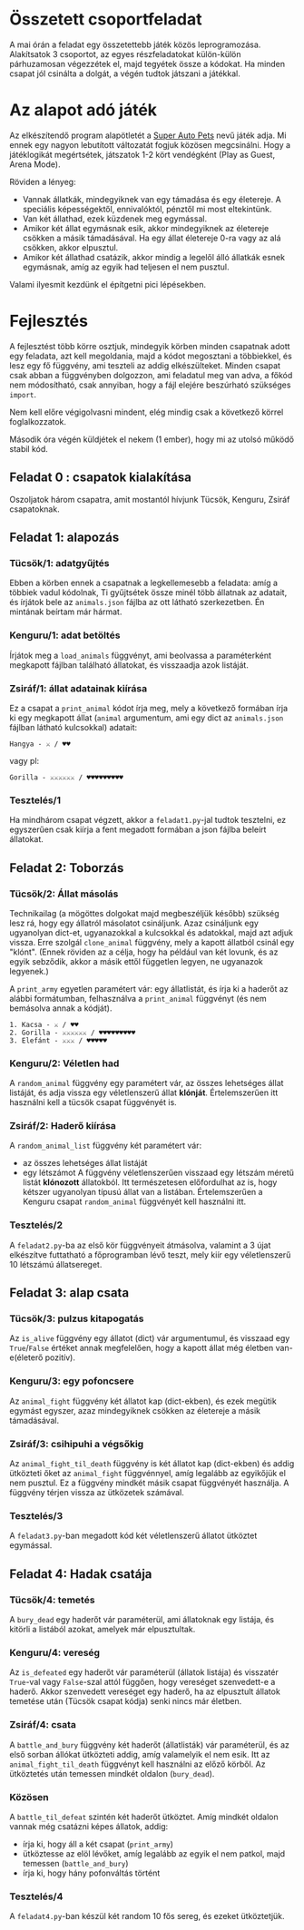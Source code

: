 # Összetett csoportfeladat

A mai órán a feladat egy összetettebb játék közös leprogramozása. 
Alakítsatok 3 csoportot, az egyes részfeladatokat külön-külön párhuzamosan végezzétek el, majd tegyétek össze a kódokat. 
Ha minden csapat jól csinálta a dolgát, a végén tudtok játszani a játékkal.

# Az alapot adó játék

Az elkészítendő program alapötletét a [Super Auto Pets](https://teamwood.itch.io/super-auto-pets) nevű játék adja. 
Mi ennek egy nagyon lebutított változatát fogjuk közösen megcsinálni. 
Hogy a játéklogikát megértsétek, játszatok 1-2 kört vendégként (Play as Guest, Arena Mode).

Röviden a lényeg:
 - Vannak állatkák, mindegyiknek van egy támadása és egy életereje. A speciális képességektől, ennivalóktól, pénztől mi most eltekintünk.
 - Van két állathad, ezek küzdenek meg egymással.
 - Amikor két állat egymásnak esik, akkor mindegyiknek az életereje csökken a másik támadásával. Ha egy állat életereje 0-ra vagy az alá csökken, akkor elpusztul. 
 - Amikor két állathad csatázik, akkor mindig a legelől álló állatkák esnek egymásnak, amíg az egyik had teljesen el nem pusztul. 

Valami ilyesmit kezdünk el építgetni pici lépésekben.

# Fejlesztés

A fejlesztést több körre osztjuk, mindegyik körben minden csapatnak adott egy feladata, azt kell megoldania, majd a kódot megosztani a többiekkel, és lesz egy fő függvény, ami teszteli az addig elkészülteket.
Minden csapat csak abban a függvényben dolgozzon, ami feladatul meg van adva, a főkód nem módosítható, csak annyiban, hogy a fájl elejére beszúrható szükséges `import`.

Nem kell előre végigolvasni mindent, elég mindig csak a következő körrel foglalkozzatok.

Második óra végén küldjétek el nekem (1 ember), hogy mi az utolsó működő stabil kód. 

## Feladat 0 : csapatok kialakítása

Oszoljatok három csapatra, amit mostantól hívjunk Tücsök, Kenguru, Zsiráf csapatoknak.

## Feladat 1: alapozás

### Tücsök/1: adatgyűjtés

Ebben a körben ennek a csapatnak a legkellemesebb a feladata: amíg a többiek vadul kódolnak, Ti gyűjtsétek össze minél több állatnak az adatait, és írjátok bele az `animals.json` fájlba az ott látható szerkezetben. 
Én mintának beírtam már hármat.

### Kenguru/1: adat betöltés

Írjátok meg a `load_animals` függvényt, ami beolvassa a paraméterként megkapott fájlban található állatokat, és visszaadja azok listáját. 

### Zsiráf/1: állat adatainak kiírása

Ez a csapat a `print_animal` kódot írja meg, mely a következő formában írja ki egy megkapott állat (`animal` argumentum, ami egy dict az `animals.json` fájlban látható kulcsokkal) adatait:

```
Hangya - ⚔ / ♥♥
```
vagy pl:
```
Gorilla - ⚔⚔⚔⚔⚔⚔ / ♥♥♥♥♥♥♥♥♥
```
### Tesztelés/1

Ha mindhárom csapat végzett, akkor a `feladat1.py`-jal tudtok tesztelni, ez egyszerűen csak kiírja a fent megadott formában a json fájlba beleírt állatokat.



## Feladat 2: Toborzás

### Tücsök/2: Állat másolás

Technikailag (a mögöttes dolgokat majd megbeszéljük később) szükség lesz rá, hogy egy állatról másolatot csináljunk. Azaz csináljunk egy ugyanolyan dict-et, ugyanazokkal a kulcsokkal és adatokkal, majd azt adjuk vissza. Erre szolgál  `clone_animal` függvény, mely a kapott állatból csinál egy "klónt". (Ennek röviden az a célja, hogy ha például van két lovunk, és az egyik sebződik, akkor a másik ettől független legyen, ne ugyanazok legyenek.)

A `print_army` egyetlen paramétert vár: egy állatlistát, és írja ki a haderőt az alábbi formátumban, felhasználva a `print_animal` függvényt (és nem bemásolva annak a kódját). 

```
1. Kacsa - ⚔ / ♥♥
2. Gorilla - ⚔⚔⚔⚔⚔⚔ / ♥♥♥♥♥♥♥♥♥
3. Elefánt - ⚔⚔⚔ / ♥♥♥♥♥
```

### Kenguru/2: Véletlen had

A `random_animal` függvény egy paramétert vár, az összes lehetséges állat listáját, és adja vissza egy véletlenszerű állat **klónját**. Értelemszerűen itt használni kell a tücsök csapat függvényét is. 

### Zsiráf/2: Haderő kiírása

A `random_animal_list` függvény két paramétert vár:
 - az összes lehetséges állat listáját
 - egy létszámot
A függvény véletlenszerűen visszaad egy létszám méretű listát **klónozott** állatokból.
Itt természetesen előfordulhat az is, hogy kétszer ugyanolyan típusú állat van a listában. 
Értelemszerűen a Kenguru csapat `random_animal` függvényét kell használni itt.

### Tesztelés/2

A `feladat2.py`-ba az első kör függvényeit átmásolva, valamint a 3 újat elkészítve futtatható a főprogramban lévő teszt, mely kiír egy véletlenszerű 10 létszámú állatsereget.

## Feladat 3: alap csata

### Tücsök/3: pulzus kitapogatás

Az `is_alive` függvény egy állatot (dict) vár argumentumul, és visszaad egy `True`/`False` értéket annak megfelelően, hogy a kapott állat még életben van-e(életerő pozitív).

### Kenguru/3: egy pofoncsere

Az `animal_fight` függvény két állatot kap (dict-ekben), és ezek megütik egymást egyszer, azaz mindegyiknek csökken az életereje a másik támadásával.

### Zsiráf/3: csihipuhi a végsőkig
Az `animal_fight_til_death` függvény is két állatot kap (dict-ekben) és addig ütközteti őket az `animal_fight` függvénnyel, amíg legalább az egyikőjük el nem pusztul.
Ez a függvény mindkét másik csapat függvényét használja.
A függvény térjen vissza az ütközetek számával.

### Tesztelés/3

A `feladat3.py`-ban megadott kód két véletlenszerű állatot ütköztet egymással.

## Feladat 4: Hadak csatája

### Tücsök/4: temetés

A `bury_dead` egy haderőt vár paraméterül, ami állatoknak egy listája, és kitörli a listából azokat, amelyek már elpusztultak. 

### Kenguru/4: vereség

Az `is_defeated` egy haderőt vár paraméterül (állatok listája) és visszatér `True`-val vagy `False`-szal attól függően, hogy vereséget szenvedett-e a haderő. 
Akkor szenvedett vereséget egy haderő, ha az elpusztult állatok temetése után (Tücsök csapat kódja) senki nincs már életben.

### Zsiráf/4: csata

A `battle_and_bury` függvény két haderőt (állatlisták) vár paraméterül, és az első sorban állókat ütközteti addig, amíg valamelyik el nem esik. Itt az `animal_fight_til_death` függvényt kell használni az előző körből. 
Az ütköztetés után temessen mindkét oldalon (`bury_dead`).

### Közösen

A `battle_til_defeat` szintén két haderőt ütköztet.
Amíg mindkét oldalon vannak még csatázni képes állatok, addig:
 - írja ki, hogy áll a két csapat (`print_army`)
 - ütköztesse az elöl lévőket, amíg legalább az egyik el nem patkol, majd temessen (`battle_and_bury`)
 - írja ki, hogy hány pofonváltás történt

 ### Tesztelés/4

 A `feladat4.py`-ban készül két random 10 fős sereg, és ezeket ütköztetjük.